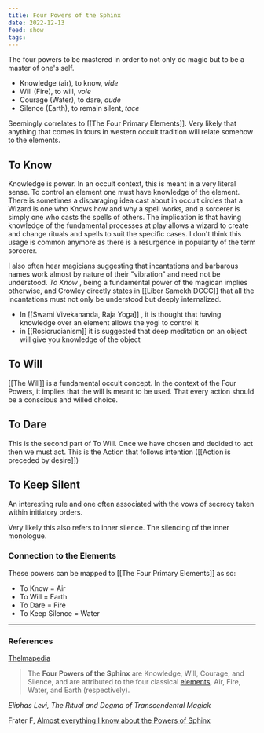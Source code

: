 ```yaml
---
title: Four Powers of the Sphinx
date: 2022-12-13
feed: show
tags:
---
```

The four powers to be mastered in order to not only do magic but to be a master of one's self.

- Knowledge (air), to know, *vide*
- Will (Fire), to will, *vole*
- Courage (Water), to dare, *aude*
- Silence (Earth), to remain silent, *tace*

Seemingly correlates to [[The Four Primary Elements]]. Very likely that anything that comes in fours in western occult tradition will relate somehow to the elements. 

## To Know
Knowledge is power. In an occult context, this is meant in a very literal sense. To control an element one must have knowledge of the element. There is sometimes a disparaging idea cast about in occult circles that a Wizard is one who Knows how and why a spell works, and a sorcerer is simply one who casts the spells of others. The implication is that having knowledge of the fundamental processes at play allows a wizard to create and change rituals and spells to suit the specific cases. I don't think this usage is common anymore as there is a resurgence in popularity of the term sorcerer. 

I also often hear magicians suggesting that incantations and barbarous names work almost by nature of their "vibration" and need not be understood. *To Know* , being a fundamental power of the magican implies otherwise, and Crowley directly states in [[Liber Samekh DCCC]] that all the incantations must not only be understood but deeply internalized.

- In [[Swami Vivekananda, Raja Yoga]] , it is thought that having knowledge over an element allows the yogi to control it
- in [[Rosicrucianism]] it is suggested that deep meditation on an object will give you knowledge of the object

## To Will
[[The Will]] is a fundamental occult concept. In the context of the Four Powers, it implies that the will is meant to be used. That every action should be a conscious and willed choice.

## To Dare
This is the second part of To Will. Once we have chosen and decided to act then we must act. This is the Action that follows intention ([[Action is preceded by desire]]) 

## To Keep Silent
An interesting rule and one often associated with the vows of secrecy taken within initiatory orders. 

Very likely this also refers to inner silence. The silencing of the inner monologue.

### Connection to the Elements
These powers can be mapped to [[The Four Primary Elements]] as so:
- To Know = Air
- To Will = Earth
- To Dare = Fire
- To Keep Silence = Water
___
### References
[Thelmapedia](http://www.thelemapedia.org/index.php/Four_Powers_of_the_Sphinx)
>The **Four Powers of the Sphinx** are Knowledge, Will, Courage, and Silence, and are attributed to the four classical [elements](http://www.thelemapedia.org/index.php/Elements "Elements"), Air, Fire, Water, and Earth (respectively).

*Eliphas Levi, The Ritual and Dogma of Transcendental Magick*

Frater F, [Almost everything I know about the Powers of Sphinx](https://f418.medium.com/almost-everything-i-know-about-the-powers-of-sphinx-77e269062690)